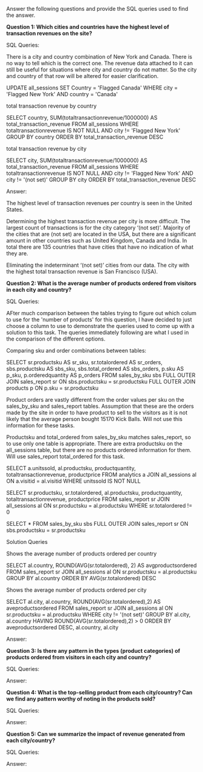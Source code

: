 Answer the following questions and provide the SQL queries used to find the answer.

    
**Question 1: Which cities and countries have the highest level of transaction revenues on the site?**


SQL Queries:

There is a city and country combination of New York and Canada. There is no way to tell which is the correct one.
The revenue data attached to it can still be useful for situations where city and country do not matter. So the city and country of that row will be altered for easier clarification.

UPDATE all_sessions
SET Country = 'Flagged Canada'
WHERE city = 'Flagged New York' AND country = 'Canada'


total transaction revenue by country

SELECT country, SUM(totaltransactionrevenue/1000000) AS total_transaction_revenue
FROM all_sessions
WHERE totaltransactionrevenue IS NOT NULL AND
city != 'Flagged New York'
GROUP BY country
ORDER BY total_transaction_revenue DESC


total transaction revenue by city

SELECT city,  SUM(totaltransactionrevenue/1000000) AS total_transaction_revenue
FROM all_sessions
WHERE totaltransactionrevenue IS NOT NULL AND
city != 'Flagged New York' AND
city != '(not set)'
GROUP BY city
ORDER BY total_transaction_revenue DESC


Answer:

The highest level of transaction revenues per country is seen in the United States.

Determining the highest transaction revenue per city is more difficult. 
The largest count of transactions is for the city category ‘(not set)’.  Majority of the cities that are (not set) are located in the USA, but there are a significant amount in other countries such as United Kingdom, Canada and India. In total there are 135 countries that have cities that have no indication of what they are.

Eliminating the indeterminant ‘(not set)’ cities from our data. The city with the highest total transaction revenue is San Francisco (USA).







**Question 2: What is the average number of products ordered from visitors in each city and country?**


SQL Queries:

AFter much comparison between the tables trying to figure out which colum to use for the 'number of products' for this question, I have decided to just choose a column to use to demonstrate the queries used to come up with a solution to this task. The queries immediately following are what I used in the comparison of the different options.

Comparing sku and order combinations between tables:

SELECT sr.productsku AS sr_sku, 
	sr.totalordered AS sr_orders, 
	sbs.productsku AS sbs_sku, 
	sbs.total_ordered AS sbs_orders, 
	p.sku AS p_sku, 
	p.orderedquantity AS p_orders
FROM sales_by_sku sbs
FULL OUTER JOIN sales_report sr ON sbs.productsku = sr.productsku
FULL OUTER JOIN products p ON p.sku = sr.productsku

Product orders are vastly different from the order values per sku on the sales_by_sku and sales_report tables. Assumption that these are the orders made by the site in order to have product to sell to the visitors as it is not likely that the average person bought 15170 Kick Balls. Will not use this information for these tasks.

Productsku and total_ordered from sales_by_sku matches sales_report, so to use only one table is appropriate. There are extra productsku on the all_sessions table, but there are no products ordered information for them. Will use sales_report total_ordered for this task.

SELECT a.unitssold, al.productsku, productquantity, totaltransactionrevenue, productprice
FROM analytics a
JOIN all_sessions al ON a.visitid = al.visitid
WHERE unitssold IS NOT NULL

SELECT sr.productsku, sr.totalordered, al.productsku, productquantity, totaltransactionrevenue, productprice
FROM sales_report sr
JOIN all_sessions al ON sr.productsku = al.productsku
WHERE sr.totalordered != 0

SELECT *
FROM sales_by_sku sbs
FULL OUTER JOIN sales_report sr ON sbs.productsku = sr.productsku

Solution Queries

Shows the average number of products ordered per country

SELECT al.country, ROUND(AVG(sr.totalordered), 2) AS avgproductsordered
FROM sales_report sr
JOIN all_sessions al 
ON sr.productsku = al.productsku
GROUP BY  al.country
ORDER BY AVG(sr.totalordered) DESC

Shows the average number of products ordered per city

SELECT al.city, al.country, ROUND(AVG(sr.totalordered),2) AS aveproductsordered
FROM sales_report sr
JOIN all_sessions al 
ON sr.productsku = al.productsku
WHERE city != '(not set)' 
GROUP BY al.city, al.country
HAVING ROUND(AVG(sr.totalordered),2) > 0
ORDER BY aveproductsordered DESC, al.country, al.city 








Answer:





**Question 3: Is there any pattern in the types (product categories) of products ordered from visitors in each city and country?**


SQL Queries:



Answer:





**Question 4: What is the top-selling product from each city/country? Can we find any pattern worthy of noting in the products sold?**


SQL Queries:



Answer:





**Question 5: Can we summarize the impact of revenue generated from each city/country?**

SQL Queries:



Answer:







